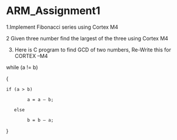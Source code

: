 # ARM_Assignment1
1.Implement Fibonacci  series using Cortex M4

2 Given three number find the largest of the three using Cortex M4

3. Here is C program to find GCD of two numbers, Re-Write this for CORTEX –M4

while (a != b)

 {

    if (a > b)

            a = a – b;

       else

            b = b – a;

}
